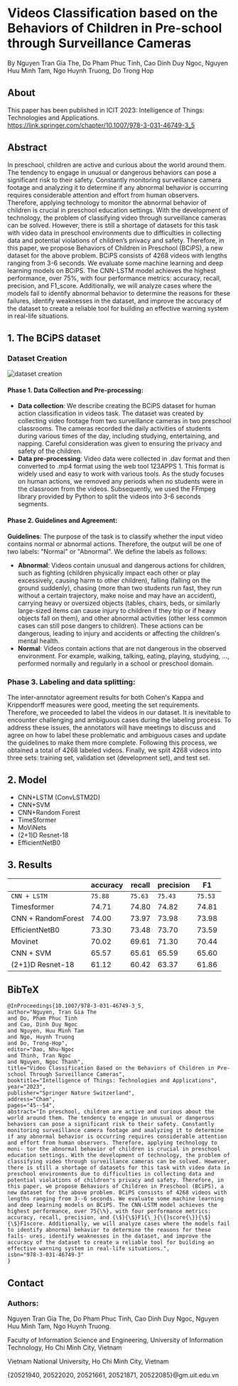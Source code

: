 # Videos Classification based on the Behaviors of Children in Pre-school through Surveillance Cameras
By 
Nguyen Tran Gia The,
Do Pham Phuc Tinh, 
Cao Dinh Duy Ngoc,
Nguyen Huu Minh Tam, 
Ngo Huynh Truong, 
Do Trong Hop

## About
This paper has been published in ICIT 2023: Intelligence of Things: Technologies and Applications.
https://link.springer.com/chapter/10.1007/978-3-031-46749-3_5
## Abstract 
In preschool, children are active and curious about the world around them. The tendency to engage in unusual or dangerous behaviors can pose a significant risk to their safety. Constantly monitoring surveillance camera footage and analyzing it to determine if any abnormal behavior is occurring requires considerable attention and effort from human observers. Therefore, applying technology to monitor the abnormal behavior of children is crucial in preschool education settings. With the development of technology, the problem of classifying video through surveillance cameras can be solved. However, there is still a shortage of datasets for this task with video data in preschool environments due to difficulties in collecting data and potential violations of children’s privacy and safety. Therefore, in this paper, we propose Behaviors of Children in Preschool (BCiPS), a new dataset for the above problem. BCiPS consists of 4268 videos with lengths ranging from 3-6 seconds. We evaluate some machine learning and deep learning models on BCiPS. The CNN-LSTM model achieves the highest performance, over 75\%, with four performance metrics: accuracy, recall, precision, and F1_score. Additionally, we will analyze cases where the models fail to identify abnormal behavior to determine the reasons for these failures, identify weaknesses in the dataset, and improve the accuracy of the dataset to create a reliable tool for building an effective warning system in real-life situations.

## 1. The BCiPS dataset

### Dataset Creation
![dataset creation](https://github.com/the-ntg/Videos_Classification_based_on_the_Behaviors_of_Children_in_Pre-school_through_Surveillance_Cameras/assets/109457460/b1d0d9d7-fbe5-4f07-93ab-d079b2f31eef)
#### Phase 1. Data Collection and Pre-processing:
- **Data collection**: We describe creating the BCiPS dataset for human action classification in videos task. The dataset was created by collecting video footage from two surveillance cameras in two preschool classrooms. The cameras recorded the daily activities of students during various times of the day, including studying, entertaining, and napping. Careful consideration was given to ensuring the privacy and safety of the children. 
- **Data pre-processing**: Video data were collected in .dav format and then converted to .mp4 format using the web tool 123APPS 1. This format is widely used and easy to work with various tools. As the study focuses on human actions, we removed any periods when no students were in the classroom from the videos. Subsequently, we used the FFmpeg library provided by Python to split the videos into 3-6 seconds segments.

#### Phase 2. Guidelines and Agreement:
**Guidelines**: The purpose of the task is to classify whether the input video contains normal or abnormal actions. Therefore, the output will be one of two labels: "Normal" or "Abnormal". We define the labels as follows:
- **Abnormal**: Videos contain unusual and dangerous actions for children, such as fighting (children physically impact each other or play excessively, causing harm to other children), falling (falling on the ground suddenly), chasing (more than two students run fast, they run without a certain trajectory, make noise and may have an accident), carrying heavy or oversized objects (tables, chairs, beds, or similarly large-sized items can cause injury to children if they trip or if heavy objects fall on them), and other abnormal activities (other less common cases can still pose dangers to children). These actions can be dangerous, leading to injury and accidents or affecting the children's mental health.
- **Normal**: Videos contain actions that are not dangerous in the observed environment. For example, walking, talking, eating, playing, studying, ..., performed normally and regularly in a school or preschool domain. 

### Phase 3. Labeling and data splitting:
The inter-annotator agreement results for both Cohen's Kappa and Krippendorff measures were good, meeting the set requirements. Therefore, we proceeded to label the videos in our dataset. It is inevitable to encounter challenging and ambiguous cases during the labeling process. To address these issues, the annotators will have meetings to discuss and agree on how to label these problematic and ambiguous cases and update the guidelines to make them more complete. Following this process, we obtained a total of 4268 labeled videos. Finally, we split 4268 videos into three sets: training set, validation set (development set), and test set.

## 2. Model
- CNN+LSTM (ConvLSTM2D)
- CNN+SVM
- CNN+Random Forest
- TimeSformer
- MoViNets
- (2+1)D Resnet-18
- EfficientNetB0

## 3. Results
|      | accuracy | recall | precision | F1 |
|--------------|----------|----------|---------|---------|
| `CNN + LSTM` | `75.88` | `75.63` | `75.43` | `75.53` |
| Timesformer | 74.71 | 74.80 | 74.82 | 74.81 |
| CNN + RandomForest  | 74.00 | 73.97 | 73.98 | 73.98 |
| EfficientNetB0  | 73.30 | 73.48 | 73.70 | 73.59 |
| Movinet  | 70.02 | 69.61 | 71.30 | 70.44 |
| CNN + SVM  | 65.57 | 65.61 | 65.59 | 65.60 |
| (2+1)D Resnet-18 | 61.12 | 60.42 | 63.37 | 61.86 |

## BibTeX
```
@InProceedings{10.1007/978-3-031-46749-3_5,
author="Nguyen, Tran Gia The
and Do, Pham Phuc Tinh
and Cao, Dinh Duy Ngoc
and Nguyen, Huu Minh Tam
and Ngo, Huynh Truong
and Do, Trong-Hop",
editor="Dao, Nhu-Ngoc
and Thinh, Tran Ngoc
and Nguyen, Ngoc Thanh",
title="Video Classification Based on the Behaviors of Children in Pre-school Through Surveillance Cameras",
booktitle="Intelligence of Things: Technologies and Applications",
year="2023",
publisher="Springer Nature Switzerland",
address="Cham",
pages="45--54",
abstract="In preschool, children are active and curious about the world around them. The tendency to engage in unusual or dangerous behaviors can pose a significant risk to their safety. Constantly monitoring surveillance camera footage and analyzing it to determine if any abnormal behavior is occurring requires considerable attention and effort from human observers. Therefore, applying technology to moni- tor the abnormal behavior of children is crucial in preschool education settings. With the development of technology, the problem of classifying video through surveillance cameras can be solved. However, there is still a shortage of datasets for this task with video data in preschool environments due to difficulties in collecting data and potential violations of children's privacy and safety. Therefore, in this paper, we propose Behaviors of Children in Preschool (BCiPS), a new dataset for the above problem. BCiPS consists of 4268 videos with lengths ranging from 3--6 seconds. We evaluate some machine learning and deep learning models on BCiPS. The CNN-LSTM model achieves the highest performance, over 75{\%}, with four performance metrics: accuracy, recall, precision, and {\$}{\$}F1{\_}{\{}score{\}}{\$}{\$}F1score. Additionally, we will analyze cases where the models fail to identify abnormal behavior to determine the reasons for these fails- ures, identify weaknesses in the dataset, and improve the accuracy of the dataset to create a reliable tool for building an effective warning system in real-life situations.",
isbn="978-3-031-46749-3"
}
```


## Contact
### Authors:
Nguyen Tran Gia The, Do Pham Phuc Tinh,  Cao Dinh Duy Ngoc, Nguyen Huu Minh Tam, Ngo Huynh Truong.

Faculty of Information Science and Engineering, University of Information Technology, Ho Chi Minh City, Vietnam

Vietnam National University, Ho Chi Minh City, Vietnam

{20521940, 20522020, 20521661, 20521871, 20522085}@gm.uit.edu.vn
